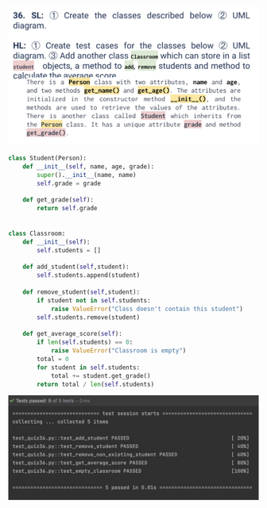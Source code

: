 ![](https://github.com/AleksandarDzudzevic/Unit_3/blob/main/quiz036text.png)
```.py
class Student(Person):
    def __init__(self, name, age, grade):
        super().__init__(name, name)
        self.grade = grade

    def get_grade(self):
        return self.grade


class Classroom:
    def __init__(self):
        self.students = []

    def add_student(self,student):
        self.students.append(student)

    def remove_student(self,student):
        if student not in self.students:
            raise ValueError("Class doesn't contain this student")
        self.students.remove(student)

    def get_average_score(self):
        if len(self.students) == 0:
            raise ValueError("Classroom is empty")
        total = 0
        for student in self.students:
            total += student.get_grade()
        return total / len(self.students)
```
![](https://github.com/AleksandarDzudzevic/Unit_3/blob/main/quiz036test.jpeg)
